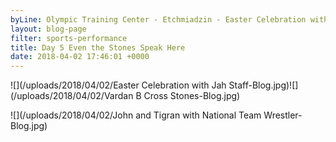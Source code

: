```yaml
---
byLine: Olympic Training Center - Etchmiadzin - Easter Celebration with Ministry Staff
layout: blog-page
filter: sports-performance
title: Day 5 Even the Stones Speak Here
date: 2018-04-02 17:46:01 +0000
---
```

![](/uploads/2018/04/02/Easter Celebration with Jah Staff-Blog.jpg)![](/uploads/2018/04/02/Vardan B Cross Stones-Blog.jpg)

![](/uploads/2018/04/02/John and Tigran with National Team Wrestler-Blog.jpg)